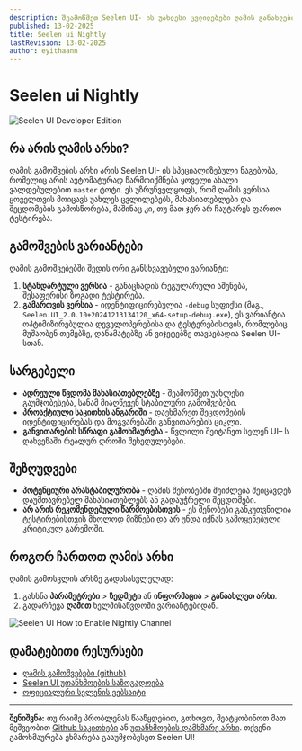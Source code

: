 ```yaml
---
description: შეამოწმეთ Seelen UI- ის უახლესი ცვლილებები ღამის განახლების არხით!
published: 13-02-2025
title: Seelen ui Nightly
lastRevision: 13-02-2025
author: eyithaann
---
```


# Seelen ui Nightly

![Seelen UI Developer Edition](https://github.com/user-attachments/assets/76634b49-7b09-4ef2-9643-e93542309f5d)

## რა არის ღამის არხი?

ღამის გამოშვების არხი არის Seelen UI- ის სპეციალიზებული ნაგებობა, რომელიც არის
ავტომატურად წარმოიქმნება ყოველი ახალი ვალდებულებით `master` ტოტი. ეს
უზრუნველყოფს, რომ ღამის ვერსია ყოველთვის მოიცავს უახლეს ცვლილებებს,
მახასიათებლები და შეცდომების გამოსწორება, მაშინაც კი, თუ მათ ჯერ არ ჩაუტარეს
ფართო ტესტირება.

## გამოშვების ვარიანტები

ღამის გამოშვებებში შედის ორი განსხვავებული ვარიანტი:

1. **სტანდარტული ვერსია** - განაცხადის რეგულარული აშენება, შესაფერისი ზოგადი
   ტესტირება.
2. **გამართვის ვერსია** - იდენტიფიცირებულია `-debug` სუფიქსი (მაგ.,
   `Seelen.UI_2.0.10+20241213134120_x64-setup-debug.exe`), ეს ვარიანტია
   ოპტიმიზირებულია დეველოპერებისა და ტესტერებისთვის, რომლებიც მუშაობენ თემებზე,
   დანამატებზე ან ვიჯეტებზე თავსებადია Seelen UI- სთან.

## სარგებელი

- **ადრეული წვდომა მახასიათებლებზე** - შეამოწმეთ უახლესი გაუმჯობესება, სანამ
  მიაღწევენ სტაბილური გამოშვებები.
- **პროაქტიული საკითხის ანგარიში** - დაეხმარეთ შეცდომების იდენტიფიცირებას და
  მოგვარებაში განვითარების ციკლი.
- **განვითარების სწრაფი გამოხმაურება** - წვლილი შეიტანეთ სელენ UI– ს დახვეწაში
  რეალურ დროში შეხედულებები.

## შეზღუდვები

- **პოტენციური არასტაბილურობა** - ღამის შენობებში შეიძლება შეიცავდეს
  დაუმთავრებელ მახასიათებლებს ან გადაუჭრელი შეცდომები.
- **არ არის რეკომენდებული წარმოებისთვის** - ეს შენობები განკუთვნილია
  ტესტირებისთვის მხოლოდ მიზნები და არ უნდა იქნას გამოყენებული კრიტიკულ გარემოში.

## როგორ ჩართოთ ღამის არხი

ღამის გამოსვლის არხზე გადასასვლელად:

1. გახსნა **პარამეტრები** > **ზედმეტი** ან **ინფორმაცია** > **განაახლეთ არხი**.
2. გადარჩევა **ღამით** ხელმისაწვდომი ვარიანტებიდან.

![Seelen UI How to Enable Nightly Channel](https://github.com/user-attachments/assets/ae88aeac-98cc-4424-a9e7-fb59740b694e)

## დამატებითი რესურსები

- [ღამის გამოშვებები (github)](https://github.com/eythaann/Seelen-UI/releases/tag/nightly)
- [Seelen UI უთანხმოების საზოგადოება](https://discord.gg/ABfASx5ZAJ)
- [ოფიციალური სელენის ვებსაიტი](https://seelen.io)

---

**შენიშვნა:** თუ რაიმე პრობლემას წააწყდებით, გთხოვთ, შეატყობინოთ მათ მეშვეობით
[Github საკითხები](https://github.com/eythaann/Seelen-UI/issues) ან
[უთანხმოების დამხმარე არხი](https://discord.gg/ABfASx5ZAJ). თქვენი გამოხმაურება
ეხმარება გააუმჯობესეთ Seelen UI!
